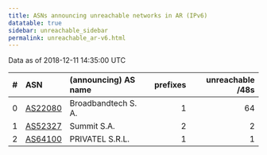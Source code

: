 ```yaml
---
title: ASNs announcing unreachable networks in AR (IPv6)
datatable: true
sidebar: unreachable_sidebar
permalink: unreachable_ar-v6.html
---
```


Data as of 2018-12-11 14:35:00 UTC


<div class="datatable-begin"></div>

|   # | ASN                                    | (announcing) AS name   |   prefixes |   unreachable /48s |
|----:|:---------------------------------------|:-----------------------|-----------:|-------------------:|
|   0 | [AS22080](unreachable_AS22080-v6.html) | Broadbandtech S. A.    |          1 |                 64 |
|   1 | [AS52327](unreachable_AS52327-v6.html) | Summit S.A.            |          2 |                  2 |
|   2 | [AS64100](unreachable_AS64100-v6.html) | PRIVATEL S.R.L.        |          1 |                  1 |

<div class="datatable-end"></div>